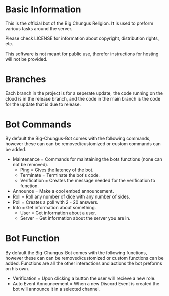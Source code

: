 # Basic Information
This is the official bot of the Big Chungus Religion. It is used to preform various tasks around the server.

Please check LICENSE for information about copyright, distribution rights, etc.

This software is not meant for public use, therefor instructions for hosting will not be provided.

# Branches
Each branch in the project is for a seperate update, the code running on the cloud is in the release branch, and the code in the main branch is the code for the update that is due to release.

# Bot Commands
By default the Big-Chungus-Bot comes with the following commands, however these can can be removed/customized or custom commands can be added.

- Maintenance = Commands for maintaining the bots functions (none can not be removed).
    - Ping = Gives the latency of the bot.
    - Terminate = Terminate the bot's code.
    - Verification = Creates the message needed for the verification to function.
- Announce = Make a cool embed announcement.
- Roll = Roll any number of dice with any number of sides.
- Poll = Creates a poll with 2 - 20 answers.
- Info = Get information about something.
    - User = Get information about a user.
    - Server = Get information about the server you are in.

# Bot Function
By default the Big-Chungus-Bot comes with the following functions, however these can can be removed/customized or custom functions can be added. Functions are all the other interactions and actions the bot preforms on his own.

- Verification = Upon clicking a button the user will recieve a new role.
- Auto Event Announcement = When a new Discord Event is created the bot will announce it in a selected channel.

